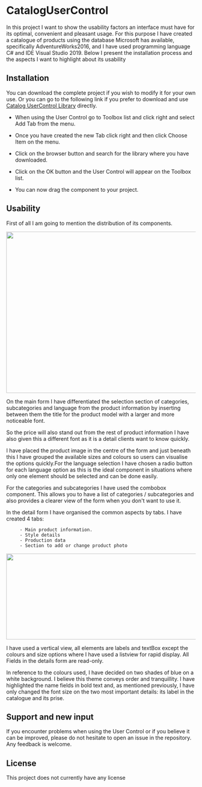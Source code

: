 # CatalogUserControl
In this project I want to show the usability factors an interface must have for its optimal, convenient and pleasant usage.
For this purpose I have created a catalogue of products using the database Microsoft has available, specifically AdventureWorks2016, and I have used programming language C# and IDE Visual Studio 2019.
Below I present the installation process and the aspects I want to highlight about its usability



## Installation

  You can download the complete project if you wish to modify it for your own use.
Or you can go to the following link if you prefer to download and use [Catalog UserControl Library](https://github.com/miquelpaucasesnoves/) directly.


- When using the User Control go to Toolbox list and click right and select Add Tab from the menu.

- Once you have created the new Tab click right and then click Choose Item on the menu.

- Click on the browser button and search for the library where you have downloaded.

- Click on the OK button and the User Control will appear on the Toolbox list.

- You can now drag the component to your project.


## Usability 
 First of all I am going to mention the distribution of its components.
 
 <p align="center">
  <img width="508" height="428" src="https://github.com/miquelpaucasesnoves/CatalogUserControl/blob/main/ScreenShots/mainFormScreentShot.png">
</p>

  On the main form I have differentiated the selection section of categories, subcategories and language from the product information by inserting between them the title for the product model with a larger and more noticeable font.
  
  So the price will also stand out from the rest of product information I have also given this a different font as it is a detail clients want to know quickly.

  I have placed the product image in the centre of the form and just beneath this I have grouped the available sizes and colours so users can visualise the options quickly.For the language selection I have chosen a radio button for each language option as this is the ideal component in situations where only one element should be selected and can be done easily. 
  
 For the categories and subcategories I have used the combobox component. This allows you to have a list of categories / subcategories and also provides a clearer view of the form when you don't want to use it.
 
  In the detail form I have organised the common aspects by tabs. I have created 4 tabs:
  
         - Main product information.
         - Style details
         - Production data
         - Section to add or change product photo


 <p align="center">
  <img width="508" height="228" src="https://github.com/miquelpaucasesnoves/CatalogUserControl/blob/main/ScreenShots/detailFormScreenShot.png">
</p>

  I have used a vertical view, all elements are labels and textBox except the colours and size options where I have used a listview for rapid display. All Fields in the details form are read-only.
  
  In reference to the colours used, I have decided on two shades of blue on a white background. I believe this theme conveys order and tranquillity. I have highlighted the name fields in bold text and, as mentioned previously, I have only changed the font size on the two most important details: its label in the catalogue and its prise.



## Support and new input

If you encounter problems when using the User Control or if you believe it can be improved, please do not hesitate to open an issue in the repository. Any feedback is welcome.


## License 

This project does not currently have any license
